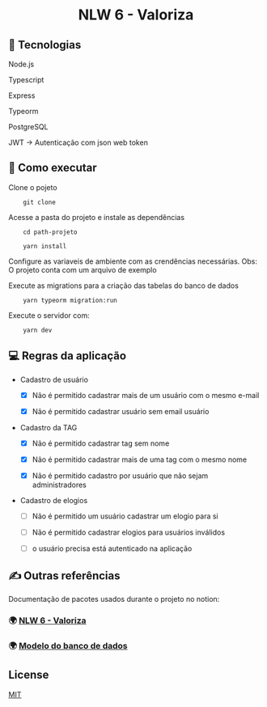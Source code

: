 
<h1 align="center">
    NLW 6 - Valoriza
</h1>

## 🚀 Tecnologias

Node.js

Typescript

Express

Typeorm

PostgreSQL

JWT -> Autenticação com json web token



## 📜 Como executar

Clone o pojeto

```
    git clone 
```

Acesse a pasta do projeto e instale as dependências

```
    cd path-projeto

    yarn install
```

Configure as variaveis de ambiente com as crendências necessárias. Obs: O projeto conta com um arquivo de exemplo

Execute as migrations para a criação das tabelas do banco de dados

```
    yarn typeorm migration:run
```

Execute o servidor com:

```
    yarn dev
```

## 💻 Regras da aplicação

- Cadastro de usuário
  - [x] Não é permitido cadastrar mais de um usuário com o mesmo e-mail
  
  - [x] Não é permitido cadastrar usuário sem email usuário

- Cadastro da TAG
   - [x] Não é permitido cadastrar tag sem nome 
    
   - [x] Não é permitido cadastrar mais de uma tag com o mesmo nome

   - [x] Não é permitido cadastro por usuário que não sejam administradores

-  Cadastro de elogios
  
   - [ ] Não é permitido um usuário cadastrar um elogio para si
   
   - [ ] Não é permitido cadastrar elogios para usuários inválidos
    
   - [ ] o usuário precisa está autenticado na aplicação 


## ✍️ Outras referências

Documentação de pacotes usados durante o projeto no notion:

### 🌍 [NLW 6 - Valoriza](https://indigo-hisser-408.notion.site/Documenta-o-NLW-6-valoriza-71db286579814f2f8f89ff1aecadd9a7)

### 🌍 [Modelo do banco de dados](https://whimsical.com/tables-app-SsjM5PUH216cXrgi8NDwhb)

## License

[MIT](https://choosealicense.com/licenses/mit/)
